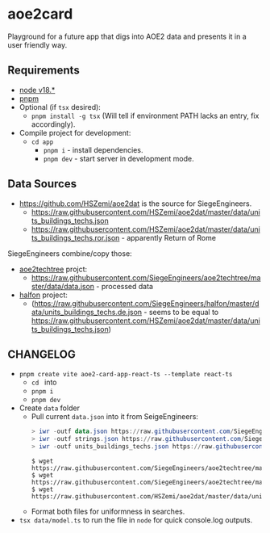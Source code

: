 # aoe2card

Playground for a future app that digs into AOE2 data and presents it in a user friendly way.

## Requirements

* [node v18.*](https://nodejs.org/en)
* [pnpm](https://pnpm.io/installation)
* Optional (if `tsx` desired):
  * `pnpm install -g tsx` (Will tell if environment PATH lacks an entry, fix accordingly).
* Compile project for development:
  * `cd app`
    * `pnpm i` - install dependencies.
    * `pnpm dev` - start server in development mode.

## Data Sources

* https://github.com/HSZemi/aoe2dat is the source for SiegeEngineers.
  * https://raw.githubusercontent.com/HSZemi/aoe2dat/master/data/units_buildings_techs.json
  * https://raw.githubusercontent.com/HSZemi/aoe2dat/master/data/units_buildings_techs.ror.json - apparently Return of Rome

SiegeEngineers combine/copy those:

* [aoe2techtree](https://aoe2techtree.net) projct:
  * https://raw.githubusercontent.com/SiegeEngineers/aoe2techtree/master/data/data.json - processed data
* [halfon](https://halfon.aoe2.se/) project: 
  * (https://raw.githubusercontent.com/SiegeEngineers/halfon/master/data/units_buildings_techs.de.json - seems to be equal to https://raw.githubusercontent.com/HSZemi/aoe2dat/master/data/units_buildings_techs.json)


## CHANGELOG

* `pnpm create vite aoe2-card-app-react-ts --template react-ts`
  * `cd ` into
  * `pnpm i`
  * `pnpm dev`
* Create `data` folder
  * Pull current `data.json` into it from SeigeEngineers:
    ```powershell
    > iwr -outf data.json https://raw.githubusercontent.com/SiegeEngineers/aoe2techtree/master/data/data.json
    > iwr -outf strings.json https://raw.githubusercontent.com/SiegeEngineers/aoe2techtree/master/data/locales/en/strings.json
    > iwr -outf units_buildings_techs.json https://raw.githubusercontent.com/HSZemi/aoe2dat/master/data/units_buildings_techs.json
    ```
    ```console
    $ wget https://raw.githubusercontent.com/SiegeEngineers/aoe2techtree/master/data/data.json
    $ wget https://raw.githubusercontent.com/SiegeEngineers/aoe2techtree/master/data/locales/en/strings.json
    $ wget https://raw.githubusercontent.com/HSZemi/aoe2dat/master/data/units_buildings_techs.json
    ```
  * Format both files for uniformness in searches.
* `tsx data/model.ts` to run the file in `node` for quick console.log outputs.
